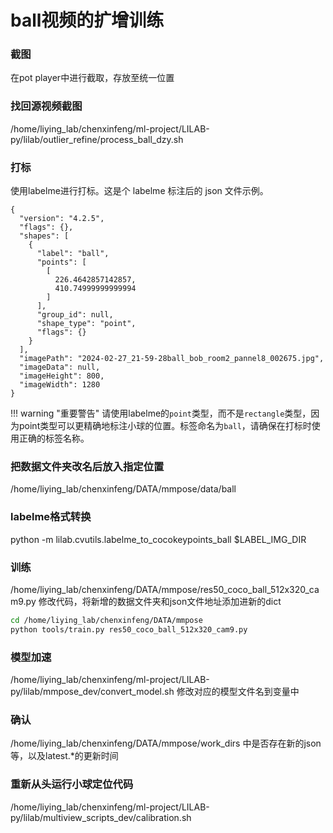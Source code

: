 # ball视频的扩增训练

### 截图

在pot player中进行截取，存放至统一位置
### 找回源视频截图
/home/liying_lab/chenxinfeng/ml-project/LILAB-py/lilab/outlier_refine/process_ball_dzy.sh



### 打标

使用labelme进行打标。这是个 labelme 标注后的 json 文件示例。
```
{
  "version": "4.2.5",
  "flags": {},
  "shapes": [
    {
      "label": "ball",
      "points": [
        [
          226.4642857142857,
          410.74999999999994
        ]
      ],
      "group_id": null,
      "shape_type": "point",
      "flags": {}
    }
  ],
  "imagePath": "2024-02-27_21-59-28ball_bob_room2_pannel8_002675.jpg",
  "imageData": null,
  "imageHeight": 800,
  "imageWidth": 1280
}
```
!!! warning "重要警告"
    请使用labelme的`point`类型，而不是`rectangle`类型，因为point类型可以更精确地标注小球的位置。标签命名为`ball`，请确保在打标时使用正确的标签名称。

### 把数据文件夹改名后放入指定位置
/home/liying_lab/chenxinfeng/DATA/mmpose/data/ball

### labelme格式转换
python -m lilab.cvutils.labelme_to_cocokeypoints_ball $LABEL_IMG_DIR

### 训练
/home/liying_lab/chenxinfeng/DATA/mmpose/res50_coco_ball_512x320_cam9.py
修改代码，将新增的数据文件夹和json文件地址添加进新的dict

```bash
cd /home/liying_lab/chenxinfeng/DATA/mmpose
python tools/train.py res50_coco_ball_512x320_cam9.py
```

### 模型加速
/home/liying_lab/chenxinfeng/ml-project/LILAB-py/lilab/mmpose_dev/convert_model.sh
修改对应的模型文件名到变量中



### 确认
/home/liying_lab/chenxinfeng/DATA/mmpose/work_dirs
中是否存在新的json等，以及latest.*的更新时间



### 重新从头运行小球定位代码
/home/liying_lab/chenxinfeng/ml-project/LILAB-py/lilab/multiview_scripts_dev/calibration.sh
